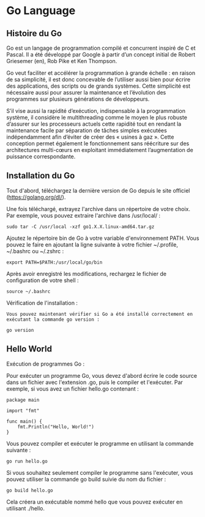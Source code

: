 # Go Language 
## Histoire du Go
Go est un langage de programmation compilé et concurrent inspiré de C et Pascal. Il a été développé par Google à partir d’un concept initial de Robert Griesemer (en), Rob Pike et Ken Thompson.

Go veut faciliter et accélérer la programmation à grande échelle : en raison de sa simplicité, il est donc concevable de l’utiliser aussi bien pour écrire des applications, des scripts ou de grands systèmes. Cette simplicité est nécessaire aussi pour assurer la maintenance et l’évolution des programmes sur plusieurs générations de développeurs.

S’il vise aussi la rapidité d’exécution, indispensable à la programmation système, il considère le multithreading comme le moyen le plus robuste d’assurer sur les processeurs actuels cette rapidité tout en rendant la maintenance facile par séparation de tâches simples exécutées indépendamment afin d’éviter de créer des « usines à gaz ». Cette conception permet également le fonctionnement sans réécriture sur des architectures multi-cœurs en exploitant immédiatement l’augmentation de puissance correspondante. 

## Installation du Go
Tout d'abord, téléchargez la dernière version de Go depuis le site officiel (https://golang.org/dl/).

Une fois téléchargé, extrayez l'archive dans un répertoire de votre choix. Par exemple, vous pouvez extraire l'archive dans /usr/local/ :

    sudo tar -C /usr/local -xzf go1.X.X.linux-amd64.tar.gz

Ajoutez le répertoire bin de Go à votre variable d'environnement PATH. Vous pouvez le faire en ajoutant la ligne suivante à votre fichier ~/.profile, ~/.bashrc ou ~/.zshrc :

    export PATH=$PATH:/usr/local/go/bin

Après avoir enregistré les modifications, rechargez le fichier de configuration de votre shell :

    source ~/.bashrc

Vérification de l'installation :

    Vous pouvez maintenant vérifier si Go a été installé correctement en exécutant la commande go version :

    go version

## Hello World

Exécution de programmes Go :

Pour exécuter un programme Go, vous devez d'abord écrire le code source dans un fichier avec l'extension .go, puis le compiler et l'exécuter.
Par exemple, si vous avez un fichier hello.go contenant :

    package main

    import "fmt"

    func main() {
        fmt.Println("Hello, World!")
    }

Vous pouvez compiler et exécuter le programme en utilisant la commande suivante :

    go run hello.go

Si vous souhaitez seulement compiler le programme sans l'exécuter, vous pouvez utiliser la commande go build suivie du nom du fichier :

    go build hello.go

Cela créera un exécutable nommé hello que vous pouvez exécuter en utilisant ./hello.
